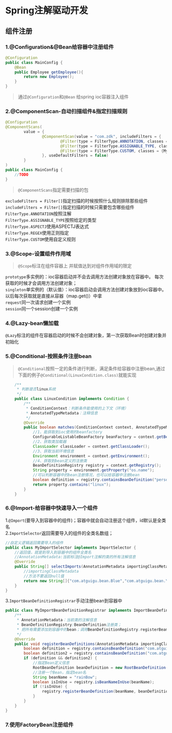 # Spring注解驱动开发
## 组件注册
### 1.@Configuration&@Bean给容器中注册组件
```java
@Configuration
public class MainConfig {
    @Bean
    public Employee getEmployee(){
        return new Employee();
    }
}
```
>通过`@Configuration`和`@Bean` 给spring ioc容器注入组件

### 2.@ComponentScan-自动扫描组件&指定扫描规则
```java
@Configuration
@ComponentScans(
        value = {
                @ComponentScan(value = "com.zdk", includeFilters = {
                        @Filter(type = FilterType.ANNOTATION, classes = {Controller.class}),
                        @Filter(type = FilterType.ASSIGNABLE_TYPE, classes = {BookService.class}),
                        @Filter(type = FilterType.CUSTOM, classes = {MyTypeFilter.class})
                }, useDefaultFilters = false)
        }
)
public class MainConfig {
    //TODO
}
```
>`@ComponentScans`指定需要扫描的包  
  
`excludeFilters = Filter[]`指定扫描的时候按照什么规则排除那些组件  
`includeFilters = Filter[]`指定扫描的时候只需要包含哪些组件  
`FilterType.ANNOTATION`按照注解  
`FilterType.ASSIGNABLE_TYPE`按照给定的类型  
`FilterType.ASPECTJ`使用ASPECTJ表达式  
`FilterType.REGEX`使用正则指定  
`FilterType.CUSTOM`使用自定义规则

### 3.@Scope-设置组件作用域
>`@Scope`标注在组件容器上 并赋值达到对组件作用域的限定  

`prototype`多实例的：ioc容器启动并不会去调用方法创建对象放在容器中。 每次获取的时候才会调用方法创建对象；  
`singleton`单实例的（默认值）：ioc容器启动会调用方法创建对象放到ioc容器中。以后每次获取就是直接从容器（map.get()）中拿  
`request`同一次请求创建一个实例  
`session`同一个session创建一个实例  

### 4.@Lazy-bean懒加载
`@Lazy`标注的组件在容器启动的时候不会创建对象，第一次获取Bean时创建对象并初始化

### 5.@Conditional-按照条件注册bean
>`@Conditional`按照一定的条件进行判断，满足条件给容器中注册bean,通过下面的例子`@Conditional(LinuxCondition.class)`就能实现
```java
    /**
     * 判断是否linux系统
     */
    public class LinuxCondition implements Condition {
    	/**
    	 * ConditionContext：判断条件能使用的上下文（环境）
    	 * AnnotatedTypeMetadata：注释信息
    	 */
    	@Override
    	public boolean matches(ConditionContext context, AnnotatedTypeMetadata metadata) {
    		//1、能获取到ioc使用的beanfactory
    		ConfigurableListableBeanFactory beanFactory = context.getBeanFactory();
    		//2、获取类加载器
    		ClassLoader classLoader = context.getClassLoader();
    		//3、获取当前环境信息
    		Environment environment = context.getEnvironment();
    		//4、获取到bean定义的注册类
    		BeanDefinitionRegistry registry = context.getRegistry();
    		String property = environment.getProperty("os.name");
    		//可以判断容器中的bean注册情况，也可以给容器中注册bean
    		boolean definition = registry.containsBeanDefinition("person");
    		return property.contains("linux");
    	}
    }
```
### 6.@Import-给容器中快速导入一个组件
1.`@Import`(要导入到容器中的组件)；容器中就会自动注册这个组件，id默认是全类名  
2.`ImportSelector`返回需要导入的组件的全类名数组；
```java
//自定义逻辑返回需要导入的组件
public class MyImportSelector implements ImportSelector {
	//返回值，就是到导入到容器中的组件全类名
	//AnnotationMetadata:当前标注@Import注解的类的所有注解信息
	@Override
	public String[] selectImports(AnnotationMetadata importingClassMetadata) {
		//importingClassMetadata
		//方法不要返回null值
		return new String[]{"com.atguigu.bean.Blue","com.atguigu.bean.Yellow"};
	}
}
```
3.`ImportBeanDefinitionRegistrar`手动注册bean到容器中
```java
public class MyImportBeanDefinitionRegistrar implements ImportBeanDefinitionRegistrar {
    /**
     * AnnotationMetadata：当前类的注解信息
     * BeanDefinitionRegistry:BeanDefinition注册类；
     * 把所有需要添加到容器中的bean；调用BeanDefinitionRegistry.registerBeanDefinition手工注册进来
     */
    @Override
    public void registerBeanDefinitions(AnnotationMetadata importingClassMetadata, BeanDefinitionRegistry registry) {
        boolean definition = registry.containsBeanDefinition("com.atguigu.bean.Red");
        boolean definition2 = registry.containsBeanDefinition("com.atguigu.bean.Blue");
        if (definition && definition2) {
            //指定Bean定义信息
            RootBeanDefinition beanDefinition = new RootBeanDefinition(RainBow.class);
            //注册一个Bean，指定bean名
            String beanName = "rainBow";
            boolean isInUse = registry.isBeanNameInUse(beanName);
            if (!isInUse) {
                registry.registerBeanDefinition(beanName, beanDefinition);
            }
        }
    }
}
```
### 7.使用FactoryBean注册组件
